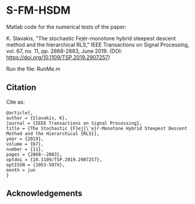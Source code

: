 # S-FM-HSDM
Matlab code for the numerical tests of the paper: 

K. Slavakis, "The stochastic Fejér-monotone hybrid steepest descent method and the hierarchical RLS," IEEE Transactions on Signal Processing, vol. 67, no. 11, pp. 2868-2883, June 2019. (DOI: https://doi.org/10.1109/TSP.2019.2907257)

Run the file: RunMe.m

## Citation
Cite as:

	@article{, 
	author = {Slavakis, K}, 
	journal = {IEEE Transactions on Signal Processing}, 
	title = {The Stochastic {F}ej{\'e}r-Monotone Hybrid Steepest Descent Method and the Hierarchical {RLS}}, 
	year = {2019}, 
	volume = {67}, 
	number = {11}, 
	pages = {2868--2883}, 
	optdoi = {10.1109/TSP.2019.2907257}, 
	optISSN = {1053-587X}, 
	month = jun
	}

## Acknowledgements
